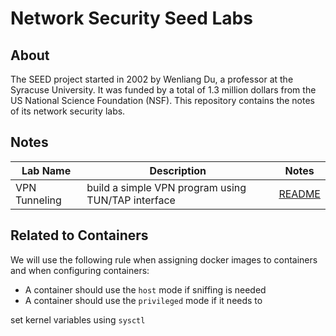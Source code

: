# Network Security Seed Labs

## About

The SEED project started in 2002 by Wenliang Du, a professor at the Syracuse University. It was funded by a total of 1.3 million dollars from the US National Science Foundation (NSF). This repository contains the notes of its network security labs.

## Notes

| Lab Name | Description |  Notes |
| ---      | --- | ---   |
| VPN Tunneling | build a simple VPN program using TUN/TAP interface | [README](./labs/VPN_Tunnel/README.md)|


## Related to Containers

We will use the following rule when assigning docker images to containers and 
when configuring containers:

- A container should use the ```host``` mode if sniffing is needed
- A container should use the ```privileged``` mode if it needs to 

set kernel variables using ```sysctl```
